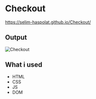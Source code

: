 # Checkout
https://selim-haspolat.github.io/Checkout/

## Output

![Checkout](https://user-images.githubusercontent.com/118964736/213909531-284f55ba-acf0-4b18-b99f-f6d34114bd25.gif)

## What i used
- HTML
- CSS
- JS
- DOM

